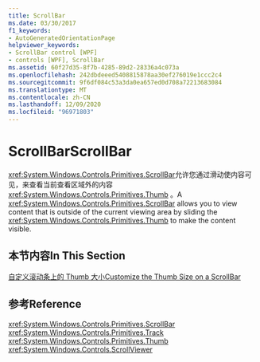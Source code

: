 ```yaml
---
title: ScrollBar
ms.date: 03/30/2017
f1_keywords:
- AutoGeneratedOrientationPage
helpviewer_keywords:
- ScrollBar control [WPF]
- controls [WPF], ScrollBar
ms.assetid: 60f27d35-8f7b-4285-89d2-28336a4c073a
ms.openlocfilehash: 242dbdeeed5408815878aa30ef276019e1ccc2c4
ms.sourcegitcommit: 9f6df084c53a3da0ea657ed0d708a72213683084
ms.translationtype: MT
ms.contentlocale: zh-CN
ms.lasthandoff: 12/09/2020
ms.locfileid: "96971803"
---
```

# <a name="scrollbar"></a><span data-ttu-id="7ddb1-102">ScrollBar</span><span class="sxs-lookup"><span data-stu-id="7ddb1-102">ScrollBar</span></span>
<span data-ttu-id="7ddb1-103"><xref:System.Windows.Controls.Primitives.ScrollBar>允许您通过滑动使内容可见，来查看当前查看区域外的内容 <xref:System.Windows.Controls.Primitives.Thumb> 。</span><span class="sxs-lookup"><span data-stu-id="7ddb1-103">A <xref:System.Windows.Controls.Primitives.ScrollBar> allows you to view content that is outside of the current viewing area by sliding the <xref:System.Windows.Controls.Primitives.Thumb> to make the content visible.</span></span>  
  
## <a name="in-this-section"></a><span data-ttu-id="7ddb1-104">本节内容</span><span class="sxs-lookup"><span data-stu-id="7ddb1-104">In This Section</span></span>  
 [<span data-ttu-id="7ddb1-105">自定义滚动条上的 Thumb 大小</span><span class="sxs-lookup"><span data-stu-id="7ddb1-105">Customize the Thumb Size on a ScrollBar</span></span>](how-to-customize-the-thumb-size-on-a-scrollbar.md)  
  
## <a name="reference"></a><span data-ttu-id="7ddb1-106">参考</span><span class="sxs-lookup"><span data-stu-id="7ddb1-106">Reference</span></span>  
 <xref:System.Windows.Controls.Primitives.ScrollBar>  
  <xref:System.Windows.Controls.Primitives.Track>  
  <xref:System.Windows.Controls.Primitives.Thumb>  
  <xref:System.Windows.Controls.ScrollViewer>
